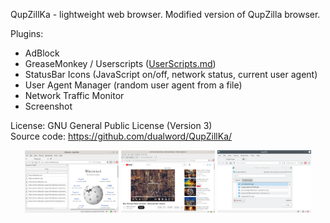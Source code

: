 QupZillKa - lightweight web browser. Modified version of QupZilla browser.  

Plugins:
 - AdBlock
 - GreaseMonkey / Userscripts ([UserScripts.md](userscripts/))
 - StatusBar Icons (JavaScript on/off, network status, current user agent)
 - User Agent Manager (random user agent from a file)
 - Network Traffic Monitor
 - Screenshot

License: GNU General Public License (Version 3)  
Source code: https://github.com/dualword/QupZillKa/  

<p align="middle">
<img src="screenshot.png" height="100" width="150" alt="Network traffic monitor" title="Network traffic monitor"/>
<img src="youtube.png" height="100" width="150" alt="Youtube" title="Youtube"/>
<img src="adblock.png" height="100" width="150" alt="AdBlock" title="AdBlock"/>
</p>
